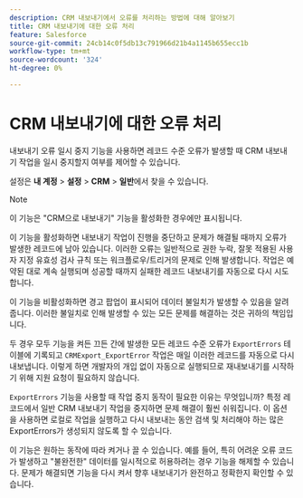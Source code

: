 ```yaml
---
description: CRM 내보내기에서 오류를 처리하는 방법에 대해 알아보기
title: CRM 내보내기에 대한 오류 처리
feature: Salesforce
source-git-commit: 24cb14c0f5db13c791966d21b4a1145b655ecc1b
workflow-type: tm+mt
source-wordcount: '324'
ht-degree: 0%

---
```


# CRM 내보내기에 대한 오류 처리

내보내기 오류 일시 중지 기능을 사용하면 레코드 수준 오류가 발생할 때 CRM 내보내기 작업을 일시 중지할지 여부를 제어할 수 있습니다.

설정은 **내 계정** > **설정** > **CRM** > **일반**&#x200B;에서 찾을 수 있습니다.

>[!NOTE]
>
>이 기능은 &quot;CRM으로 내보내기&quot; 기능을 활성화한 경우에만 표시됩니다.

이 기능을 활성화하면 내보내기 작업이 진행을 중단하고 문제가 해결될 때까지 오류가 발생한 레코드에 남아 있습니다. 이러한 오류는 일반적으로 권한 누락, 잘못 적용된 사용자 지정 유효성 검사 규칙 또는 워크플로우/트리거의 문제로 인해 발생합니다. 작업은 예약된 대로 계속 실행되며 성공할 때까지 실패한 레코드 내보내기를 자동으로 다시 시도합니다.

이 기능을 비활성화하면 경고 팝업이 표시되어 데이터 불일치가 발생할 수 있음을 알려줍니다. 이러한 불일치로 인해 발생할 수 있는 모든 문제를 해결하는 것은 귀하의 책임입니다.

두 경우 모두 기능을 켜든 끄든 간에 발생한 모든 레코드 수준 오류가 `ExportErrors` 테이블에 기록되고 `CRMExport_ExportError` 작업은 매일 이러한 레코드를 자동으로 다시 내보냅니다. 이렇게 하면 개발자의 개입 없이 자동으로 실행되므로 재내보내기를 시작하기 위해 지원 요청이 필요하지 않습니다.

`ExportErrors` 기능을 사용할 때 작업 중지 동작이 필요한 이유는 무엇입니까? 특정 레코드에서 일반 CRM 내보내기 작업을 중지하면 문제 해결이 훨씬 쉬워집니다. 이 옵션을 사용하면 로컬로 작업을 실행하고 다시 내보내는 동안 검색 및 처리해야 하는 많은 ExportErrors가 생성되지 않도록 할 수 있습니다.

이 기능은 원하는 동작에 따라 켜거나 끌 수 있습니다. 예를 들어, 특히 어려운 오류 코드가 발생하고 &quot;불완전한&quot; 데이터를 일시적으로 허용하려는 경우 기능을 해제할 수 있습니다. 문제가 해결되면 기능을 다시 켜서 향후 내보내기가 완전하고 정확한지 확인할 수 있습니다.
